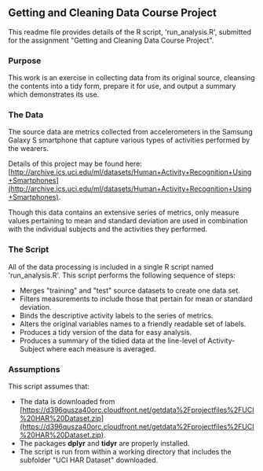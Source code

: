## Getting and Cleaning Data Course Project ##

This readme file provides details of the R script, 'run_analysis.R', submitted for the assignment "Getting and Cleaning Data Course Project".

### Purpose ###

This work is an exercise in collecting data from its original source, cleansing the contents into a tidy form, prepare it for use, and output a summary which demonstrates its use.    

### The Data ###

The source data are metrics collected from accelerometers in the Samsung Galaxy S smartphone that capture various types of activities performed by the wearers. 

Details of this project may be found here: [http://archive.ics.uci.edu/ml/datasets/Human+Activity+Recognition+Using+Smartphones](http://archive.ics.uci.edu/ml/datasets/Human+Activity+Recognition+Using+Smartphones).

Though this data contains an extensive series of metrics, only measure values pertaining to mean and standard deviation are used in combination with the individual subjects and the activities they performed.  

### The Script ###

All of the data processing is included in a single R script named 'run_analysis.R'.  This script performs the following sequence of steps:

- Merges "training" and "test" source datasets to create one data set.
- Filters measurements to include those that pertain for mean or standard deviation.
- Binds the descriptive activity labels to the series of metrics.
- Alters the original variables names to a friendly readable set of labels. 
- Produces a tidy version of the data for easy analysis.
- Produces a summary of the tidied data at the line-level of Activity-Subject where each measure is averaged.


### Assumptions ###

This script assumes that:

- The data is downloaded from [https://d396qusza40orc.cloudfront.net/getdata%2Fprojectfiles%2FUCI%20HAR%20Dataset.zip](https://d396qusza40orc.cloudfront.net/getdata%2Fprojectfiles%2FUCI%20HAR%20Dataset.zip).
- The packages **dplyr** and **tidyr** are properly installed.
- The script is run from within a working directory that includes the subfolder "UCI HAR Dataset" downloaded.
